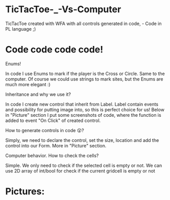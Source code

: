 # TicTacToe-_-Vs-Computer
TicTacToe created with WFA with all controls generated in code, - Code in PL language ;)

# Code code code code! 

Enums!

In code I use Enums to mark if the player is the Cross or Circle. Same to the computer.
Of course we could use strings to mark sites, but the Enums are much more elegant :)

 Inheritance and why we use it? 
 
In code I create new control that inherit from Label. Label contain events and possibility for putting image into, so this is perfect choice for us!
Below in "Picture" section I put some screenshots of code, where the function is added to event "On Click" of created control.

How to generate controls in code 😲? 

Simply, we need to declare the control, set the size, location and add the control into our Form. More in "Picture" section.

Computer behavior. How to check the cells?

Simple. We only need to check if the selected cell is empty or not. We can use 2D array of int/bool for check if the current gridcell is empty or not

# Pictures:

